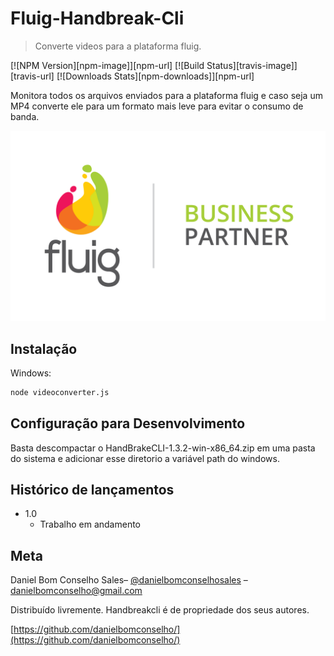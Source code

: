 # Fluig-Handbreak-Cli
> Converte videos para a plataforma fluig.

[![NPM Version][npm-image]][npm-url]
[![Build Status][travis-image]][travis-url]
[![Downloads Stats][npm-downloads]][npm-url]

Monitora todos os arquivos enviados para a plataforma fluig e caso seja um MP4 converte ele para um formato mais leve para evitar o consumo de banda.

![](./fluig-partner.png)

## Instalação

Windows:

```sh
node videoconverter.js
```

## Configuração para Desenvolvimento

Basta descompactar o HandBrakeCLI-1.3.2-win-x86_64.zip em uma pasta do sistema e adicionar esse diretorio a variável path do windows.

## Histórico de lançamentos

* 1.0
    * Trabalho em andamento

## Meta

Daniel Bom Conselho Sales– [@danielbomconselhosales](https://www.instagram.com/bomconselhosales/) – danielbomconselho@gmail.com

Distribuído livremente. 
Handbreakcli é de propriedade dos seus autores.

[https://github.com/danielbomconselho/](https://github.com/danielbomconselho/)